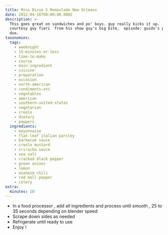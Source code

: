 ```yaml
---
title: Miss Dixie S Remoulade New Orleans
date: 2012-04-16T00:00:00.000Z
description: >-
  This goes great on sandwiches and po' boys. guy really kicks it up.  recipe
  courtesy guy fieri  from his show guy's big bite,  episode: guido's po boy
  duo.
taxonomies:
  tags:
    - weeknight
    - 15-minutes-or-less
    - time-to-make
    - course
    - main-ingredient
    - cuisine
    - preparation
    - occasion
    - north-american
    - condiments-etc
    - vegetables
    - american
    - southern-united-states
    - vegetarian
    - creole
    - dietary
    - peppers
  ingredients:
    - mayonnaise
    - flat-leaf italian parsley
    - barbecue sauce
    - creole mustard
    - sriracha sauce
    - sea salt
    - cracked black pepper
    - green onions
    - lemon
    - anaheim chili
    - red bell pepper
    - celery
extra:
  minutes: 10
---
```

 - In a food processor , add all ingredients and process until smooth , 25 to 35 seconds depending on blender speed
 - Scrape down sides as needed
 - Refrigerate until ready to use
 - Enjoy !
